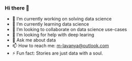 ### Hi there 👋

<!--
**aynaval/aynaval** is a ✨ _special_ ✨ repository because its `README.md` (this file) appears on your GitHub profile.

Here are some ideas to get you started:
-->

- 🔭 I’m currently working on solving data science
- 🌱 I’m currently learning data science
- 👯 I’m looking to collaborate on data science use-cases
- 🤔 I’m looking for help with deep learing
- 💬 Ask me about data
- 📫 How to reach me: m-lavanya@outlook.com
- ⚡ Fun fact: Stories are just data with a soul.

